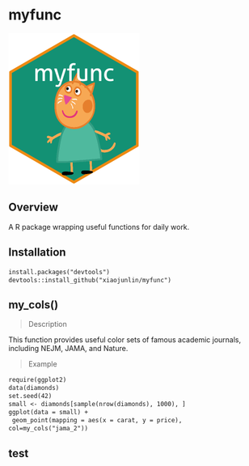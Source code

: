 # myfunc
<img src="data/sticker/myfuncSticker.png" height="300"/>

## Overview
A R package wrapping useful functions for daily work.

## Installation 

```
install.packages("devtools")
devtools::install_github("xiaojunlin/myfunc")
```
## my_cols()
> Description 

This function provides useful color sets of famous academic journals, including NEJM, JAMA, and Nature.

> Example

```
require(ggplot2)
data(diamonds)
set.seed(42)
small <- diamonds[sample(nrow(diamonds), 1000), ]
ggplot(data = small) +
 geom_point(mapping = aes(x = carat, y = price), col=my_cols("jama_2"))
```
## test
